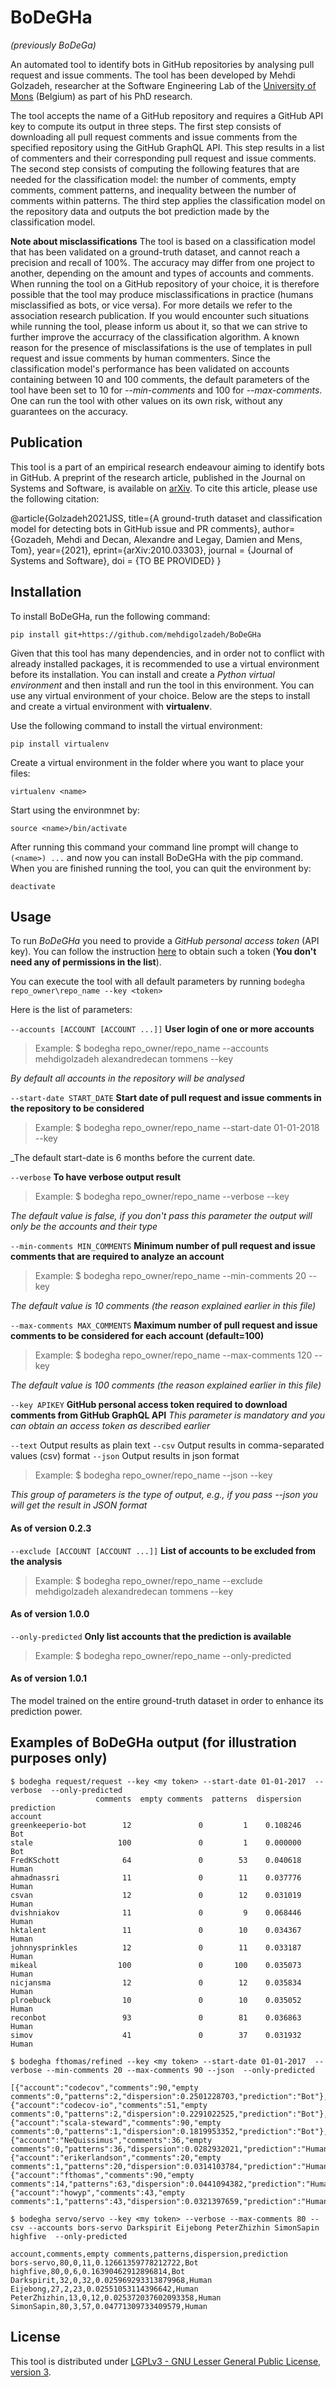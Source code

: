 # BoDeGHa 
_(previously BoDeGa)_

An automated tool to identify bots in GitHub repositories by analysing pull request and issue comments. 
The tool has been developed by Mehdi Golzadeh, researcher at the Software Engineering Lab of the [University of Mons](https://www.umons.ac.be) (Belgium) as part of his PhD research.

The tool accepts the name of a GitHub repository and requires a GitHub API key to compute its output in three steps.
The first step consists of downloading all pull request comments and issue comments from the specified repository using the GitHub GraphQL API. This step results in a list of commenters and their corresponding pull request and issue comments.
The second step consists of computing the following features that are needed for the classification model: the number of comments, empty comments, comment patterns, and inequality between the number of comments within patterns.
The third step applies the classification model on the repository data and outputs the bot prediction made by the classification model.

**Note about misclassifications** The tool is based on a classification model that has been validated on a ground-truth dataset, and cannot reach a precision and recall of 100%. The accuracy may differ from one project to another, depending on the amount and types of accounts and comments. When running the tool on a GitHub repository of your choice, it is therefore possible that the tool may produce misclassifications in practice (humans misclassified as bots, or vice versa). For more details we refer to the association research publication. If you would encounter such situations while running the tool, please inform us about it, so that we can strive to further improve the accurracy of the classification algorithm. A known reason for the presence of misclassifations is the use of templates in pull request and issue comments by human commenters.
Since the classification model's performance has been validated on accounts containing between 10 and 100 comments, the default parameters of the tool have been set to 10 for *--min-comments* and 100 for *--max-comments*. One can run the tool with other values on its own risk, without any guarantees on the accuracy.


## Publication
This tool is a part of an empirical research endeavour aiming to identify bots in GitHub. A preprint of the research article, published in the Journal on Systems and Software, is available on [arXiv](https://arxiv.org/abs/2010.03303). To cite this article, please use the following citation:

@article{Golzadeh2021JSS,
      title={A ground-truth dataset and classification model for detecting bots in GitHub issue and PR comments}, 
      author={Gozadeh, Mehdi and Decan, Alexandre and Legay, Damien and Mens, Tom},
      year={2021},
      eprint={arXiv:2010.03303},
      journal = {Journal of Systems and Software},
      doi = {TO BE PROVIDED}
}


## Installation
To install BoDeGHa, run the following command:
```
pip install git+https://github.com/mehdigolzadeh/BoDeGHa
```
Given that this tool has many dependencies, and in order not to conflict with already installed packages, it is recommended to use a virtual environment before its installation. You can install and create a _Python virtual environment_ and then install and run the tool in this environment. You can use any virtual environment of your choice. Below are the steps to install and create a virtual environment with **virtualenv**.

Use the following command to install the virtual environment:
```
pip install virtualenv
```
Create a virtual environment in the folder where you want to place your files:
```
virtualenv <name>
```
Start using the environmnet by:
```
source <name>/bin/activate
```
After running this command your command line prompt will change to `(<name>) ...` and now you can install BoDeGHa with the pip command.
When you are finished running the tool, you can quit the environment by:
```
deactivate
```


## Usage 
To run *BoDeGHa* you need to provide a *GitHub personal access token* (API key). You can follow the instruction [here](https://docs.github.com/en/github/authenticating-to-github/creating-a-personal-access-token) to obtain such a token (**You don't need any of permissions in the list**).

You can execute the tool with all default parameters by running `bodegha repo_owner\repo_name --key <token>`

Here is the list of parameters:

`--accounts [ACCOUNT [ACCOUNT ...]]` 	**User login of one or more accounts**
> Example: $ bodegha repo_owner/repo_name --accounts mehdigolzadeh alexandredecan tommens --key <token>
  
_By default all accounts in the repository will be analysed_

`--start-date START_DATE` 		**Start date of pull request and issue comments in the repository to be considered**
> Example: $ bodegha repo_owner/repo_name --start-date 01-01-2018 --key <token>
  
_The default start-date is 6 months before the current date. 

`--verbose` **To have verbose output result**
> Example: $ bodegha repo_owner/repo_name --verbose --key <token>

_The default value is false, if you don't pass this parameter the output will only be the accounts and their type_
  
`--min-comments MIN_COMMENTS` 		**Minimum number of pull request and issue comments that are required to analyze an account**
> Example: $ bodegha repo_owner/repo_name --min-comments 20 --key <token>
 
_The default value is 10 comments (the reason explained earlier in this file)_

`--max-comments MAX_COMMENTS` 		**Maximum number of pull request and issue comments to be considered for each account (default=100)**
> Example: $ bodegha repo_owner/repo_name --max-comments 120 --key <token>

_The default value is 100 comments (the reason explained earlier in this file)_

`--key APIKEY` 				**GitHub personal access token required to download comments from GitHub GraphQL API**
_This parameter is mandatory and you can obtain an access token as described earlier_

`--text`                	Output results as plain text
`--csv`                		Output results in comma-separated values (csv) format
`--json`                	Output results in json format
> Example: $ bodegha repo_owner/repo_name --json --key <token> 

_This group of parameters is the type of output, e.g., if you pass --json you will get the result in JSON format_

#### As of version 0.2.3
`--exclude [ACCOUNT [ACCOUNT ...]]` **List of accounts to be excluded from the analysis**

> Example: $ bodegha repo_owner/repo_name --exclude mehdigolzadeh alexandredecan tommens --key <token>

#### As of version 1.0.0
`--only-predicted` **Only list accounts that the prediction is available**
> Example: $ bodegha repo_owner/repo_name --only-predicted

#### As of version 1.0.1
The model trained on the entire ground-truth dataset in order to enhance its prediction power. 

## Examples of BoDeGHa output (for illustration purposes only)
```
$ bodegha request/request --key <my token> --start-date 01-01-2017  --verbose  --only-predicted
                   comments  empty comments  patterns  dispersion prediction                          
account                                                                     
greenkeeperio-bot        12               0         1    0.108246        Bot
stale                   100               0         1    0.000000        Bot
FredKSchott              64               0        53    0.040618      Human
ahmadnassri              11               0        11    0.037776      Human
csvan                    12               0        12    0.031019      Human
dvishniakov              11               0         9    0.068446      Human
hktalent                 11               0        10    0.034367      Human
johnnysprinkles          12               0        11    0.033187      Human
mikeal                  100               0       100    0.035073      Human
nicjansma                12               0        12    0.035834      Human
plroebuck                10               0        10    0.035052      Human
reconbot                 93               0        81    0.036863      Human
simov                    41               0        37    0.031932      Human
```

```
$ bodegha fthomas/refined --key <my token> --start-date 01-01-2017  --verbose --min-comments 20 --max-comments 90 --json  --only-predicted

[{"account":"codecov","comments":90,"empty comments":0,"patterns":2,"dispersion":0.2501228703,"prediction":"Bot"},{"account":"codecov-io","comments":51,"empty comments":0,"patterns":2,"dispersion":0.2291022525,"prediction":"Bot"},{"account":"scala-steward","comments":90,"empty comments":0,"patterns":1,"dispersion":0.1819953352,"prediction":"Bot"},{"account":"NeQuissimus","comments":36,"empty comments":0,"patterns":36,"dispersion":0.0282932021,"prediction":"Human"},{"account":"erikerlandson","comments":20,"empty comments":1,"patterns":20,"dispersion":0.0314103784,"prediction":"Human"},{"account":"fthomas","comments":90,"empty comments":14,"patterns":63,"dispersion":0.0441094382,"prediction":"Human"},{"account":"howyp","comments":43,"empty comments":1,"patterns":43,"dispersion":0.0321397659,"prediction":"Human"}]
```

```
$ bodegha servo/servo --key <my token> --verbose --max-comments 80 --csv --accounts bors-servo Darkspirit Eijebong PeterZhizhin SimonSapin highfive  --only-predicted

account,comments,empty comments,patterns,dispersion,prediction                                        
bors-servo,80,0,11,0.12661359778212722,Bot
highfive,80,0,6,0.16390462912896814,Bot
Darkspirit,32,0,32,0.025969293313879968,Human
Eijebong,27,2,23,0.02551053114396642,Human
PeterZhizhin,13,0,12,0.025372037602093358,Human
SimonSapin,80,3,57,0.04771309733409579,Human
```

## License
This tool is distributed under [LGPLv3 - GNU Lesser General Public License, version 3](https://github.com/mehdigolzadeh/BoDeGHa/blob/master/LICENSE.txt).

